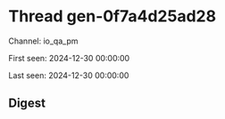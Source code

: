 # Thread gen-0f7a4d25ad28
Channel: io_qa_pm

First seen: 2024-12-30 00:00:00

Last seen: 2024-12-30 00:00:00

## Digest


